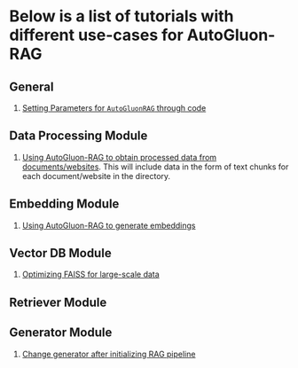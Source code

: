 # Below is a list of tutorials with different use-cases for AutoGluon-RAG

## General
1. [Setting Parameters for `AutoGluonRAG` through code](https://github.com/autogluon/autogluon-rag/tree/main/documentation/tutorials/general/setting_parameters.md)

## Data Processing Module
1. [Using AutoGluon-RAG to obtain processed data from documents/websites](https://github.com/autogluon/autogluon-rag/tree/main/documentation/tutorials/embedding/generate_embeddings.md). This will include data in the form of text chunks for each document/website in the directory.

## Embedding Module
1. [Using AutoGluon-RAG to generate embeddings](https://github.com/autogluon/autogluon-rag/tree/main/documentation/tutorials/embedding/generate_embeddings.md)

## Vector DB Module
1. [Optimizing FAISS for large-scale data](https://github.com/autogluon/autogluon-rag/tree/main/documentation/tutorials/vector_db/optimizing_faiss.md)

## Retriever Module

## Generator Module
1. [Change generator after initializing RAG pipeline](https://github.com/autogluon/autogluon-rag/tree/main/documentation/tutorials/generator/change_generator.md)

